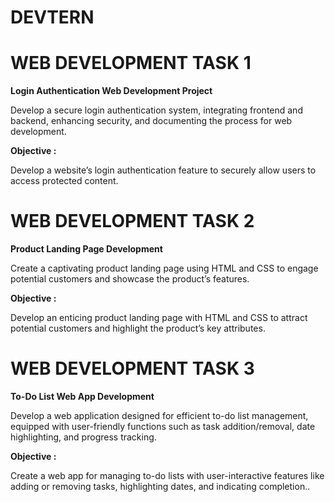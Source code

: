 # DEVTERN


# WEB DEVELOPMENT TASK 1
**Login Authentication Web Development Project**

Develop a secure login authentication system, integrating frontend and backend, enhancing security, and documenting the process for web development.

**Objective :**

Develop a website’s login authentication feature to securely allow users to access protected content.


# WEB DEVELOPMENT TASK 2
**Product Landing Page Development**

Create a captivating product landing page using HTML and CSS to engage potential customers and showcase the product’s features.

**Objective :**

Develop an enticing product landing page with HTML and CSS to attract potential customers and highlight the product’s key attributes.


# WEB DEVELOPMENT TASK 3
**To-Do List Web App Development**

Develop a web application designed for efficient to-do list management, equipped with user-friendly functions such as task addition/removal, date highlighting, and progress tracking.

**Objective :**

Create a web app for managing to-do lists with user-interactive features like adding or removing tasks, highlighting dates, and indicating completion..
